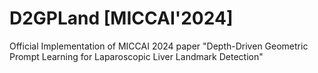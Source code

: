 # D2GPLand [MICCAI'2024]
Official Implementation of MICCAI 2024 paper "Depth-Driven Geometric Prompt Learning for Laparoscopic Liver Landmark Detection"
